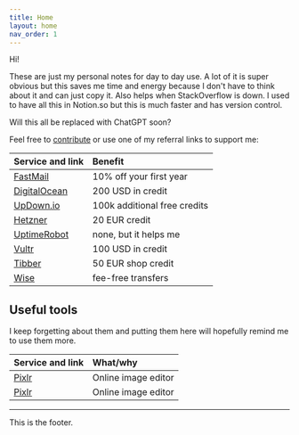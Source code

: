 ```yaml
---
title: Home
layout: home
nav_order: 1
---
```


Hi!

These are just my personal notes for day to day use. A lot of it is super obvious 
but this saves me time and energy because I don't have to think about it and can
just copy it. Also helps when StackOverflow is down. I used to have all this in 
Notion.so but this is much faster and has version control.

Will this all be replaced with ChatGPT soon?

Feel free to [contribute](https://github.com/AikedeJongste/docs.aikedejongste.nl) or use one of my referral links to support me:


| Service and link      | Benefit	           | 
|:-------------|:------------------|
| [FastMail](https://ref.fm/u18937512) |  10% off your first year |
| [DigitalOcean](https://m.do.co/c/c86b33c659ed) | 200 USD in credit |
| [UpDown.io](https://updown.io/r/vw0un) | 100k additional free credits |
| [Hetzner](https://hetzner.cloud/?ref=Fp0GlpkddM38) | 20 EUR credit |
| [UptimeRobot](https://uptimerobot.com/?rid=9627671ef4601a) | none, but it helps me |
| [Vultr](https://www.vultr.com/?ref=9210110) | 100 USD in credit |
| [Tibber](https://invite.tibber.com/h3g14emf) | 50 EUR shop credit |
| [Wise](https://wise.com/invite/ath/jacobusd57) | fee-free transfers |

## Useful tools 

I keep forgetting about them and putting them here will hopefully remind me to use them more.

| Service and link      | What/why	           | 
|:-------------|:------------------|
| [Pixlr](https://pixlr.com/nl/x/) |  Online image editor |
| [Pixlr](https://pixlr.com/nl/x/) |  Online image editor |

----

This is the footer.
